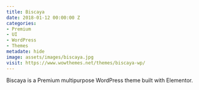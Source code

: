 ```yaml
---
title: Biscaya
date: 2018-01-12 00:00:00 Z
categories:
- Premium
- UI
- WordPress
- Themes
metadate: hide
image: assets/images/biscaya.jpg
visit: https://www.wowthemes.net/themes/biscaya-wp/
---
```


Biscaya is a Premium multipurpose WordPress theme built with Elementor.

